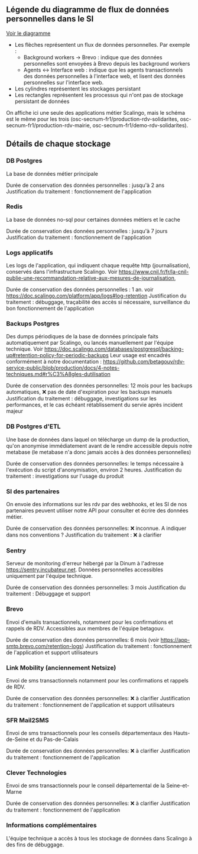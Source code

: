 ## Légende du diagramme de flux de données personnelles dans le SI

[Voir le diagramme](/docs/flux_de_donnees_personnelles_si.svg)

- Les flèches représentent un flux de données personnelles.  Par exemple :
    - Background workers -> Brevo : indique que des données personnelles sont envoyées à Brevo depuis les background workers
    - Agents <-> Interface web : indique que les agents transactionnels des données personnelles à l'interface web, et lisent des données personnelles sur l'interface web.
- Les cylindres représentent les stockages persistant
- Les rectangles représentent les processus qui n'ont pas de stockage persistant de données

On affiche ici une seule des applications métier Scalingo, mais le schéma est le même pour les trois (osc-secnum-fr1/production-rdv-solidarites, osc-secnum-fr1/production-rdv-mairie, osc-secnum-fr1/demo-rdv-solidarites).

## Détails de chaque stockage

### DB Postgres

La base de données métier principale

Durée de conservation des données personnelles : jusqu'à 2 ans
Justification du traitement : fonctionnement de l'application

### Redis

La base de données no-sql pour certaines données métiers et le cache

Durée de conservation des données personnelles : jusqu'à 7 jours
Justification du traitement : fonctionnement de l'application

### Logs applicatifs

Les logs de l'application, qui indiquent chaque requête http (journalisation), conservés dans l'infrastructure Scalingo.
Voir https://www.cnil.fr/fr/la-cnil-publie-une-recommandation-relative-aux-mesures-de-journalisation,

Durée de conservation des données personnelles : 1 an. voir https://doc.scalingo.com/platform/app/logs#log-retention
Justification du traitement : débuggage, traçabilité des accès si nécessaire, surveillance du bon fonctionnement de l'application

### Backups Postgres

Des dumps périodiques de la base de données principale faits automatiquement par Scalingo, ou lancés manuellement par l'équipe technique. Voir https://doc.scalingo.com/databases/postgresql/backing-up#retention-policy-for-periodic-backups
Leur usage est encadrés conformément à notre documentation : https://github.com/betagouv/rdv-service-public/blob/production/docs/4-notes-techniques.md#r%C3%A8gles-dutilisation

Durée de conservation des données personnelles: 12 mois pour les backups automatiques, ❌ pas de date d'expiration pour les backups manuels
Justification du traitement : débuggage, investigations sur les performances, et le cas échéant rétablissement du servie après incident majeur

### DB Postgres d'ETL

Une base de données dans laquel on télécharge un dump de la production, qu'on anonymise immédiatement avant de le rendre accessible depuis notre metabase (le metabase n'a donc jamais accès à des données personnelles)

Durée de conservation des données personnelles: le temps nécessaire à l'exécution du script d'anonymisation, environ 2 heures.
Justification du traitement : investigations sur l'usage du produit

### SI des partenaires

On envoie des informations sur les rdv par des webhooks, et les SI de nos partenaires peuvent utiliser notre API pour consulter et écrire des données métier.

Durée de conservation des données personnelles: ❌ inconnue. A indiquer dans nos conventions ?
Justification du traitement : ❌ à clarifier

### Sentry

Serveur de monitoring d'erreur hébergé par la Dinum à l'adresse https://sentry.incubateur.net. Données personnelles accessibles uniquement par l'équipe technique.

Durée de conservation des données personnelles: 3 mois
Justification du traitement : Débuggage et support

### Brevo

Envoi d'emails transactionnels, notamment pour les confirmations et rappels de RDV. Accessibles aux membres de l'équipe betagouv.

Durée de conservation des données personnelles: 6 mois (voir https://app-smtp.brevo.com/retention-logs)
Justification du traitement : fonctionnement de l'application et support utilisateurs

### Link Mobility (anciennement Netsize)

Envoi de sms transactionnels notamment pour les confirmations et rappels de RDV.

Durée de conservation des données personnelles: ❌ à clarifier
Justification du traitement : fonctionnement de l'application et support utilisateurs

### SFR Mail2SMS

Envoi de sms transactionnels pour les conseils départementaux des Hauts-de-Seine et du Pas-de-Calais

Durée de conservation des données personnelles: ❌ à clarifier
Justification du traitement : fonctionnement de l'application

### Clever Technologies

Envoi de sms transactionnels pour le conseil départemental de la Seine-et-Marne

Durée de conservation des données personnelles: ❌ à clarifier
Justification du traitement : fonctionnement de l'application

### Informations complémentaires

L'équipe technique a accès à tous les stockage de données dans Scalingo à des fins de débuggage.


